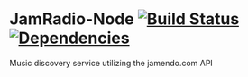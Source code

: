# JamRadio-Node [![Build Status](https://travis-ci.org/begin-again/JamRadio-Node.svg?branch=master)](https://travis-ci.org/begin-again/JamRadio-Node) [![Dependencies](https://david-dm.org/begin-again/JamRadio-Node.svg)](https://david-dm.org/begin-again/JamRadio-Node)

Music discovery service utilizing the jamendo.com API
